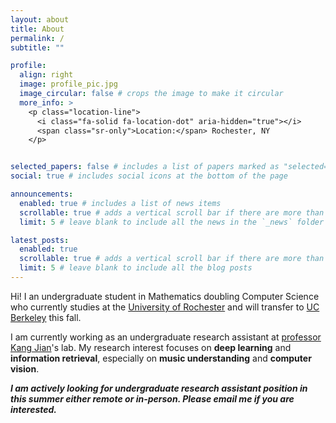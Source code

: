 ```yaml
---
layout: about
title: About
permalink: /
subtitle: ""

profile:
  align: right
  image: profile_pic.jpg
  image_circular: false # crops the image to make it circular
  more_info: >
    <p class="location-line">
      <i class="fa-solid fa-location-dot" aria-hidden="true"></i>
      <span class="sr-only">Location:</span> Rochester, NY
    </p>


selected_papers: false # includes a list of papers marked as "selected={true}"
social: true # includes social icons at the bottom of the page

announcements:
  enabled: true # includes a list of news items
  scrollable: true # adds a vertical scroll bar if there are more than 3 news items
  limit: 5 # leave blank to include all the news in the `_news` folder

latest_posts:
  enabled: true
  scrollable: true # adds a vertical scroll bar if there are more than 3 new posts items
  limit: 5 # leave blank to include all the blog posts
---
```


Hi! I an undergraduate student in Mathematics doubling Computer Science who currently studies at the [University of Rochester](https://www.rochester.edu/) and will transfer to [UC Berkeley](https://math.berkeley.edu/home/) this fall. 

I am currently working as an undergraduate research assistant at [professor Kang Jian](https://jiank2.github.io/)'s lab. My research interest focuses on **deep learning** and **information retrieval**, especially on **music understanding** and **computer vision**.

***I am actively looking for undergraduate research assistant position in this summer either remote or in-person. Please email me if you are interested.***

